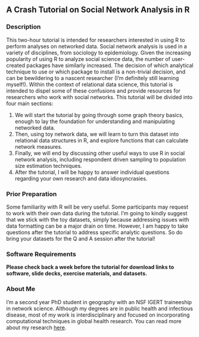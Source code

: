 ## A Crash Tutorial on Social Network Analysis in R

### Description

This two-hour tutorial is intended for researchers interested in using R to perform analyses on networked data. Social network analysis is used in a variety of disciplines, from sociology to epidemiology.  Given the increasing popularity of using R to analyze social science data, the number of user-created packages have similarly increased. The decision of which analytical technique to use or which package to install is a non-trivial decision, and can be bewildering to a nascent researcher (I’m definitely still learning myself!). Within the context of relational data science, this tutorial is intended to dispel some of these confusions and provide resources for researchers who work with social networks. This tutorial will be divided into four main sections:

1. We will start the tutorial by going through some graph theory basics, enough to lay the foundation for understanding and manipulating networked data. 
2. Then, using toy network data, we will learn to turn this dataset into relational data structures in R, and explore functions that can calculate network measures.
3. Finally, we will end by discussing other useful ways to use R in social network analysis, including respondent driven sampling to population size estimation techniques.
4. After the tutorial, I will be happy to answer individual questions regarding your own research and data idiosyncrasies.

### Prior Preparation

Some familiarity with R will be very useful. Some participants may request to work with their own data during the tutorial. I’m going to kindly suggest that we stick with the toy datasets, simply because addressing issues with data formatting can be a major drain on time. However, I am happy to take questions after the tutorial to address specific analytic questions. So do bring your datasets for the Q and A session after the tutorial!

### Software Requirements
**Please check back a week before the tutorial for download links to software, slide decks, exercise materials, and datasets.**

### About Me

I’m a second year PhD student in geography with an NSF IGERT traineeship in network science. Although my degrees are in public health and infectious disease, most of my work is interdisciplinary and focused on incorporating computational techniques in global health research. You can read more about my research [here](https://www.vawang.com).
